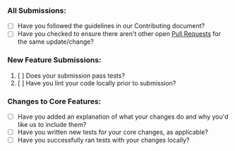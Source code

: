 ### All Submissions:

* [ ] Have you followed the guidelines in our Contributing document?
* [ ] Have you checked to ensure there aren't other open 
[Pull Requests](https://github.com/<username>/<repo_name>/pulls) for the same update/change?

<!-- You can erase any parts of this template not applicable to your Pull Request. -->

### New Feature Submissions:

1. [ ] Does your submission pass tests?
2. [ ] Have you lint your code locally prior to submission?

### Changes to Core Features:

* [ ] Have you added an explanation of what your changes do and why you'd like us to include them?
* [ ] Have you written new tests for your core changes, as applicable?
* [ ] Have you successfully ran tests with your changes locally?
